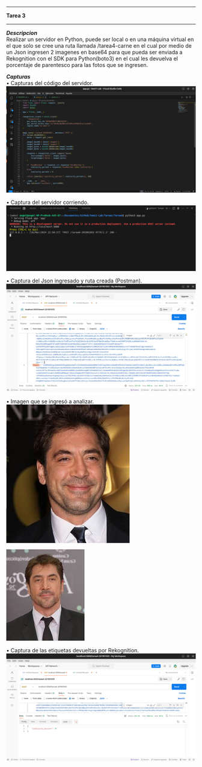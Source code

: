 ___
**Tarea 3**
___
***Descripcion***  
Realizar un servidor en Python, puede ser local o en una máquina
virtual en el que solo se cree una ruta llamada /tarea4-carne en el
cual por medio de un Json ingresen 2 imagenes en base64 para que
pueda ser enviada a Rekognition con el SDK para Python(boto3) en
el cual les devuelva el porcentaje de parentesco para las fotos que
se ingresen.

***Capturas***  
• Capturas del código del servidor.
![1.png](./Imagenes/1.png )

• Captura del servidor corriendo.
![2.png](./Imagenes/2.png )

• Captura del Json ingresado y ruta creada (Postman).
![3.png](./Imagenes/3.png )

• Imagen que se ingresó a analizar.
![4.png](./Imagenes/4.png )

![5.jpeg](./Imagenes/5.jpeg )

• Captura de las etiquetas devueltas por Rekognition.
![6.png](./Imagenes/6.png )



